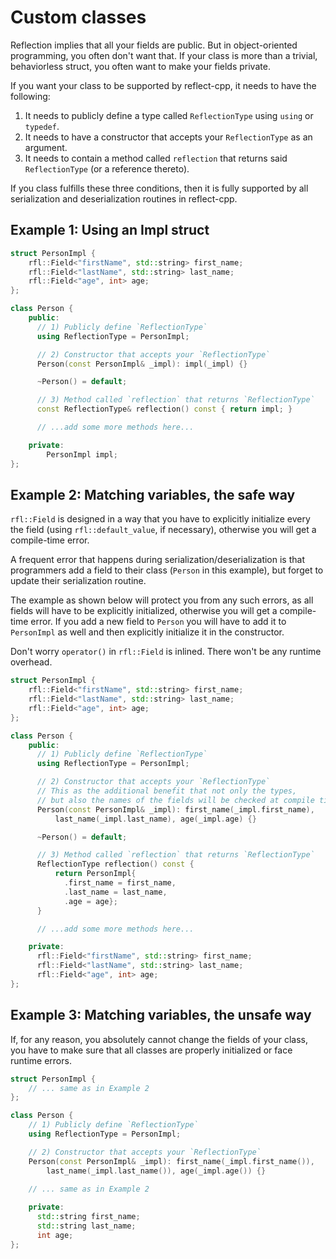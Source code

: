 # Custom classes

Reflection implies that all your fields are public. But in object-oriented programming, you often don't want
that. If your class is more than a trivial, behaviorless struct, you often want to make your fields private.

If you want your class to be supported by reflect-cpp, it needs to have the following:

1) It needs to publicly define a type called `ReflectionType` using `using` or `typedef`.
2) It needs to have a constructor that accepts your `ReflectionType` as an argument.
3) It needs to contain a method called `reflection` that returns said `ReflectionType` (or a reference thereto).

If you class fulfills these three conditions, then it is fully supported by all serialization and deserialization
routines in reflect-cpp.

## Example 1: Using an Impl struct

```cpp
struct PersonImpl {
    rfl::Field<"firstName", std::string> first_name;
    rfl::Field<"lastName", std::string> last_name;
    rfl::Field<"age", int> age;
};

class Person {
    public:
      // 1) Publicly define `ReflectionType`
      using ReflectionType = PersonImpl;

      // 2) Constructor that accepts your `ReflectionType`
      Person(const PersonImpl& _impl): impl(_impl) {}

      ~Person() = default;

      // 3) Method called `reflection` that returns `ReflectionType`
      const ReflectionType& reflection() const { return impl; }

      // ...add some more methods here...

    private:
        PersonImpl impl;
};
```

## Example 2: Matching variables, the safe way

`rfl::Field` is designed in a way that you have to explicitly initialize
every the field (using `rfl::default_value`, if necessary), otherwise
you will get a compile-time error. 

A frequent error that happens during serialization/deserialization is that programmers
add a field to their class (`Person` in this example), but forget to update
their serialization routine.

The example as shown below will protect you from any such errors, as all 
fields will have to be explicitly initialized, otherwise you will get a 
compile-time error. If you add a new field to `Person` you will have to
add it to `PersonImpl` as well and then explicitly initialize it in the 
constructor.

Don't worry `operator()` in `rfl::Field` is inlined. There won't be any 
runtime overhead.

```cpp
struct PersonImpl {
    rfl::Field<"firstName", std::string> first_name;
    rfl::Field<"lastName", std::string> last_name;
    rfl::Field<"age", int> age;
};

class Person {
    public:
      // 1) Publicly define `ReflectionType`
      using ReflectionType = PersonImpl;

      // 2) Constructor that accepts your `ReflectionType`
      // This as the additional benefit that not only the types,
      // but also the names of the fields will be checked at compile time.
      Person(const PersonImpl& _impl): first_name(_impl.first_name),
          last_name(_impl.last_name), age(_impl.age) {}

      ~Person() = default;

      // 3) Method called `reflection` that returns `ReflectionType`
      ReflectionType reflection() const {
          return PersonImpl{
            .first_name = first_name,
            .last_name = last_name,
            .age = age};
      }

      // ...add some more methods here...

    private:
      rfl::Field<"firstName", std::string> first_name;
      rfl::Field<"lastName", std::string> last_name;
      rfl::Field<"age", int> age;
};
```

## Example 3: Matching variables, the unsafe way

If, for any reason, you absolutely cannot change the fields
of your class, you have to make sure that all classes are properly
initialized or face runtime errors.

```cpp
struct PersonImpl {
    // ... same as in Example 2
};

class Person {
    // 1) Publicly define `ReflectionType`
    using ReflectionType = PersonImpl;

    // 2) Constructor that accepts your `ReflectionType`
    Person(const PersonImpl& _impl): first_name(_impl.first_name()),
        last_name(_impl.last_name()), age(_impl.age()) {}

    // ... same as in Example 2
    
    private:
      std::string first_name;
      std::string last_name;
      int age;
};
```
